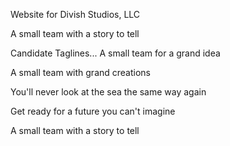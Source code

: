 Website for Divish Studios, LLC

A small team with a story to tell

Candidate Taglines...
A small team for a grand idea

A small team with grand creations

You'll never look at the sea the same way again

Get ready for a future you can't imagine

A small team with a story to tell

